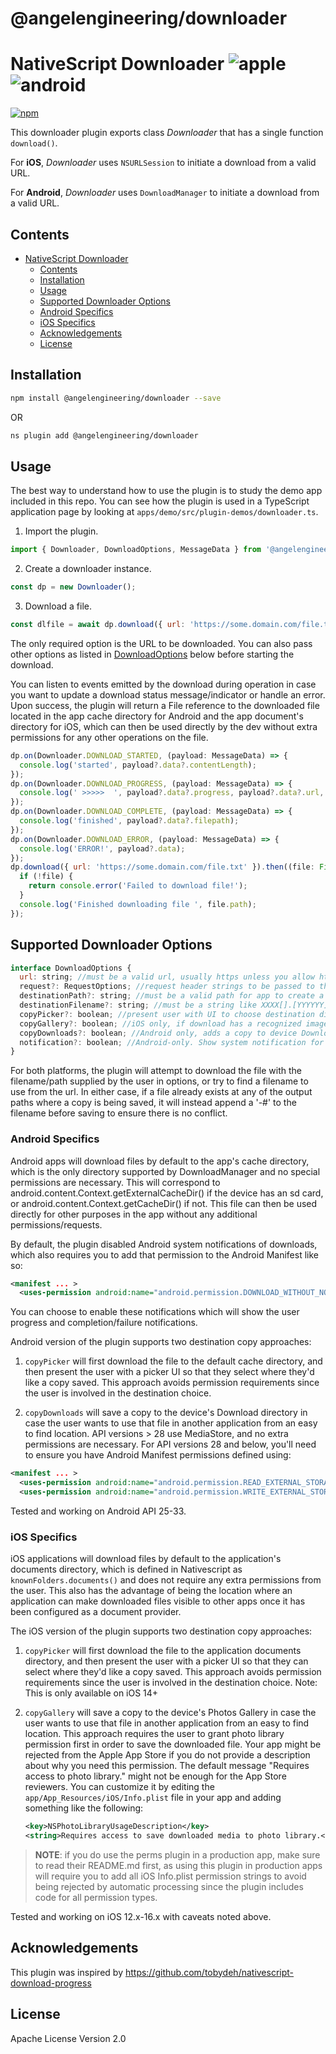# @angelengineering/downloader

# NativeScript Downloader ![apple](https://cdn3.iconfinder.com/data/icons/picons-social/57/16-apple-32.png) ![android](https://cdn4.iconfinder.com/data/icons/logos-3/228/android-32.png)

[![npm](https://img.shields.io/npm/v/@angelengineering/downloader?style=flat-square)](https://www.npmjs.com/package/@angelengineering/downloader)

This downloader plugin exports class _Downloader_ that has a single function `download()`.

For **iOS**, _Downloader_ uses `NSURLSession` to initiate a download from a valid URL.

For **Android**, _Downloader_ uses `DownloadManager` to initiate a download from a valid URL.


## Contents

- [NativeScript Downloader](#nativescript-downloader)
  - [Contents](#contents)
  - [Installation](#installation)
  - [Usage](#usage)
  - [Supported Downloader Options](#supported-downloader-options)
  - [Android Specifics](#android-specifics)
  - [iOS Specifics](#ios-specifics)
  - [Acknowledgements](#acknowledgements)
  - [License](#license)

## Installation

```bash
npm install @angelengineering/downloader --save
```
OR
```bash
ns plugin add @angelengineering/downloader
```

## Usage

The best way to understand how to use the plugin is to study the demo app included in this repo. You can see how the plugin is used in a TypeScript application page by looking at `apps/demo/src/plugin-demos/downloader.ts`.

1. Import the plugin.

```javascript
import { Downloader, DownloadOptions, MessageData } from '@angelengineering/downloader';
```

2. Create a downloader instance.

```javascript
const dp = new Downloader();
```

3. Download a file. 
```javascript
const dlfile = await dp.download({ url: 'https://some.domain.com/file.txt' });
```
The only required option is the URL to be downloaded. You can also pass other options as listed in [DownloadOptions](#supported-downloader-options) below before starting the download. 

You can listen to events emitted by the download during operation in case you want to update a download status message/indicator or handle an error. Upon success, the plugin will return a File reference to the downloaded file located in the app cache directory for Android and the app document's directory for iOS, which can then be used directly by the dev without extra permissions for any other operations on the file.

```javascript
dp.on(Downloader.DOWNLOAD_STARTED, (payload: MessageData) => {
  console.log('started', payload?.data?.contentLength);
});
dp.on(Downloader.DOWNLOAD_PROGRESS, (payload: MessageData) => {
  console.log(' >>>>>  ', payload?.data?.progress, payload?.data?.url, payload?.data?.destinationFilename);
});
dp.on(Downloader.DOWNLOAD_COMPLETE, (payload: MessageData) => {
  console.log('finished', payload?.data?.filepath);
});
dp.on(Downloader.DOWNLOAD_ERROR, (payload: MessageData) => {
  console.log('ERROR!', payload?.data);
});
dp.download({ url: 'https://some.domain.com/file.txt' }).then((file: File) => {
  if (!file) {
    return console.error('Failed to download file!');
  }
  console.log('Finished downloading file ', file.path);
});
```

## Supported Downloader Options

```javascript
interface DownloadOptions {
  url: string; //must be a valid url, usually https unless you allow http in your app
  request?: RequestOptions; //request header strings to be passed to the https connection
  destinationPath?: string; //must be a valid path for app to create a new file (existing directory with valid filename)
  destinationFilename?: string; //must be a string like XXXX[].[YYYYYY] without any path preceding
  copyPicker?: boolean; //present user with UI to choose destination directory to save a copy of download
  copyGallery?: boolean; //iOS only, if download has a recognized image/video file name extension, save a copy to iOS Photos, ignored on Android
  copyDownloads?: boolean; //Android only, adds a copy to device Downloads directory using legacy DIRECTORY_DOWNLOADS, or MediaStore for 29+
  notification?: boolean; //Android-only. Show system notification for download success/failure. defaults to false
}
```


For both platforms, the plugin will attempt to download the file with the filename/path supplied by the user in options, or try to find a filename to use from the url. In either case, if a file already exists at any of the output paths where a copy is being saved, it will instead append a '-#' to the filename before saving to ensure there is no conflict.

### Android Specifics

Android apps will download files by default to the app's cache directory, which is the only directory supported by DownloadManager and no special permissions are necessary. This will correspond to android.content.Context.getExternalCacheDir() if the device has an sd card, or android.content.Context.getCacheDir() if not. This file can then be used directly for other purposes in the app without any additional permissions/requests.

By default, the plugin disabled Android system notifications of downloads, which also requires you to add that permission to the Android Manifest like so:

```xml
<manifest ... >
  <uses-permission android:name="android.permission.DOWNLOAD_WITHOUT_NOTIFICATION"/>
```

You can choose to enable these notifications which will show the user progress and completion/failure notifications.

Android version of the plugin supports two destination copy approaches:

1. `copyPicker` will first download the file to the default cache directory, and then present the user with a picker UI so that they select where they'd like a copy saved. This approach avoids permission requirements since the user is involved in the destination choice.

2. `copyDownloads` will save a copy to the device's Download directory in case the user wants to use that file in another application from an easy to find location. API versions > 28 use MediaStore, and no extra permissions are necessary. For API versions 28 and below, you'll need to ensure you have Android Manifest permissions defined using:

```xml
<manifest ... >
  <uses-permission android:name="android.permission.READ_EXTERNAL_STORAGE"/>
  <uses-permission android:name="android.permission.WRITE_EXTERNAL_STORAGE"/>
```
Tested and working on Android API 25-33.

### iOS Specifics

iOS applications will download files by default to the application's documents directory, which is defined in Nativescript as `knownFolders.documents()` and does not require any extra permissions from the user. This also has the advantage of being the location where an application can make downloaded files visible to other apps once it has been configured as a document provider.


The iOS version of the plugin supports two destination copy approaches: 
1. `copyPicker` will first download the file to the application documents directory, and then present the user with a picker UI so that they can select where they'd like a copy saved. This approach avoids permission requirements since the user is involved in the destination choice. Note: This is only available on iOS 14+

2. `copyGallery` will save a copy to the device's Photos Gallery in case the user wants to use that file in another application from an easy to find location. This approach requires the user to grant photo library permission first in order to save the downloaded file. Your app might be rejected from the Apple App Store if you do not provide a description about why you need this permission. The default message "Requires access to photo library." might not be enough for the App Store reviewers. You can customize it by editing the `app/App_Resources/iOS/Info.plist` file in your app and adding something like the following:

    ```xml
    <key>NSPhotoLibraryUsageDescription</key>
    <string>Requires access to save downloaded media to photo library.</string>
    ```

> **NOTE**: if you do use the perms plugin in a production app, make sure to read their README.md first, as using this plugin in production apps will require you to add all iOS Info.plist permission strings to avoid being rejected by automatic processing since the plugin includes code for all permission types.

Tested and working on iOS 12.x-16.x with caveats noted above. 
## Acknowledgements

This plugin was inspired by https://github.com/tobydeh/nativescript-download-progress

## License

Apache License Version 2.0
